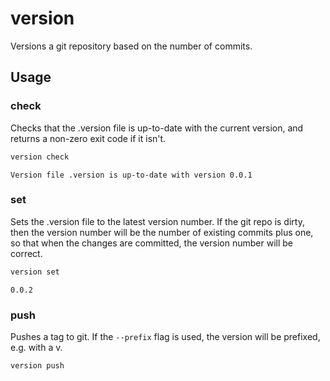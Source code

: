 # version

Versions a git repository based on the number of commits.

## Usage

### check

Checks that the .version file is up-to-date with the current version, and returns a non-zero exit code if it isn't.

```bash
version check
```

```
Version file .version is up-to-date with version 0.0.1
```

### set

Sets the .version file to the latest version number. If the git repo is dirty, then the version number will be the number of existing commits plus one, so that when the changes are committed, the version number will be correct.

```bash
version set
```

```
0.0.2
```

### push

Pushes a tag to git. If the `--prefix` flag is used, the version will be prefixed, e.g. with a v.

```
version push
```
